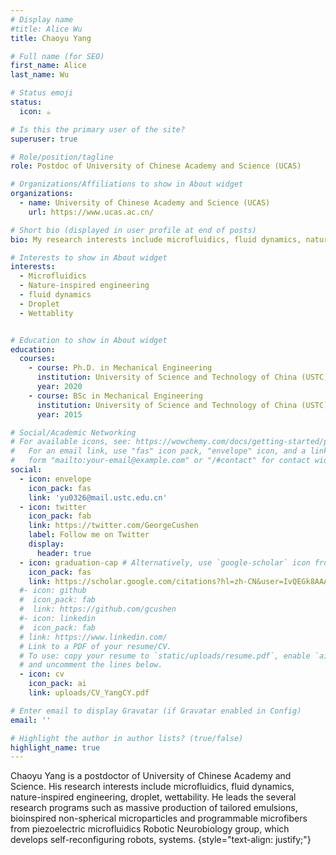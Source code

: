 ```yaml
---
# Display name
#title: Alice Wu
title: Chaoyu Yang

# Full name (for SEO)
first_name: Alice
last_name: Wu

# Status emoji
status:
  icon: ☕️

# Is this the primary user of the site?
superuser: true

# Role/position/tagline
role: Postdoc of University of Chinese Academy and Science (UCAS)

# Organizations/Affiliations to show in About widget
organizations:
  - name: University of Chinese Academy and Science (UCAS)
    url: https://www.ucas.ac.cn/

# Short bio (displayed in user profile at end of posts)
bio: My research interests include microfluidics, fluid dynamics, nature-inspired engineering, droplet, wettablity.

# Interests to show in About widget
interests:
  - Microfluidics
  - Nature-inspired engineering
  - fluid dynamics
  - Droplet
  - Wettablity


# Education to show in About widget
education:
  courses:
    - course: Ph.D. in Mechanical Engineering
      institution: University of Science and Technology of China (USTC)
      year: 2020
    - course: BSc in Mechanical Engineering
      institution: University of Science and Technology of China (USTC)
      year: 2015

# Social/Academic Networking
# For available icons, see: https://wowchemy.com/docs/getting-started/page-builder/#icons
#   For an email link, use "fas" icon pack, "envelope" icon, and a link in the
#   form "mailto:your-email@example.com" or "/#contact" for contact widget.
social:
  - icon: envelope
    icon_pack: fas
    link: 'yu0326@mail.ustc.edu.cn'
  - icon: twitter
    icon_pack: fab
    link: https://twitter.com/GeorgeCushen
    label: Follow me on Twitter
    display:
      header: true
  - icon: graduation-cap # Alternatively, use `google-scholar` icon from `ai` icon pack
    icon_pack: fas
    link: https://scholar.google.com/citations?hl=zh-CN&user=IvQEGk8AAAAJ
  #- icon: github
  #  icon_pack: fab
  #  link: https://github.com/gcushen
  #- icon: linkedin
  #  icon_pack: fab
  # link: https://www.linkedin.com/
  # Link to a PDF of your resume/CV.
  # To use: copy your resume to `static/uploads/resume.pdf`, enable `ai` icons in `params.yaml`,
  # and uncomment the lines below.
  - icon: cv
    icon_pack: ai
    link: uploads/CV_YangCY.pdf

# Enter email to display Gravatar (if Gravatar enabled in Config)
email: ''

# Highlight the author in author lists? (true/false)
highlight_name: true
---
```


Chaoyu Yang is a postdoctor of University of Chinese Academy and Science. His research interests include microfluidics, fluid dynamics, nature-inspired engineering, droplet, wettability. He leads the several research programs such as massive production of tailored emulsions, bioinspired non-spherical microparticles and programmable microfibers from piezoelectric microfluidics Robotic Neurobiology group, which develops self-reconfiguring robots, systems.
{style="text-align: justify;"}